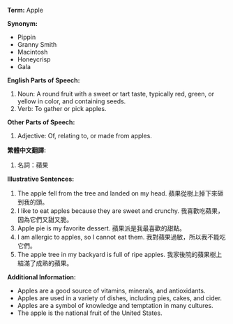 **Term:** Apple

**Synonym:**

- Pippin
- Granny Smith
- Macintosh
- Honeycrisp
- Gala

**English Parts of Speech:**

1. Noun: A round fruit with a sweet or tart taste, typically red, green, or yellow in color, and containing seeds.
2. Verb: To gather or pick apples.

**Other Parts of Speech:**

1. Adjective: Of, relating to, or made from apples.

**繁體中文翻譯:**

1. 名詞：蘋果

**Illustrative Sentences:**

1. The apple fell from the tree and landed on my head. 蘋果從樹上掉下來砸到我的頭。
2. I like to eat apples because they are sweet and crunchy. 我喜歡吃蘋果，因為它們又甜又脆。
3. Apple pie is my favorite dessert. 蘋果派是我最喜歡的甜點。
4. I am allergic to apples, so I cannot eat them. 我對蘋果過敏，所以我不能吃它們。
5. The apple tree in my backyard is full of ripe apples. 我家後院的蘋果樹上結滿了成熟的蘋果。

**Additional Information:**

- Apples are a good source of vitamins, minerals, and antioxidants.
- Apples are used in a variety of dishes, including pies, cakes, and cider.
- Apples are a symbol of knowledge and temptation in many cultures.
- The apple is the national fruit of the United States.